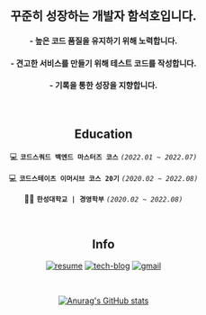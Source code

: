 <div align=center>
  
  ## 꾸준히 성장하는 개발자 함석호입니다.
  
  <div align=left; display=flex; margin=auto>

#### - 높은 코드 품질을 유지하기 위해 노력합니다.  
#### - 견고한 서비스를 만들기 위해 테스트 코드를 작성합니다.  
#### - 기록을 통한 성장을 지향합니다.

  </div>

  <br/>

## Education
  

💻 **`코드스쿼드 백엔드 마스터즈 코스`** _`(2022.01 ~ 2022.07)`_
  
💻 **`코드스테이츠 이머시브 코스 20기`** _`(2020.02 ~ 2022.08)`_
  
👨‍🎓 **`한성대학교 | 경영학부`** _`(2020.02 ~ 2022.08)`_
  
<br/>
  
## Info
  
  [![resume](https://img.shields.io/badge/Resume-61DAFB?logo=ReadMe&logoColor=white)](http://forkyy-dev.site)
  [![tech-blog](https://img.shields.io/badge/-Tech--Blog-grey?logo=Tistory)](https://forkyy.tistory.com)
  [![gmail](https://img.shields.io/badge/GMail-red?logo=GMail&logoColor=white)](mailto:forkyy.dev@gmail.com)

<br/>
  
  [![Anurag's GitHub stats](https://github-readme-stats.vercel.app/api?username=seokho-ham&theme=buefy&show_icons=true)](https://github.com/anuraghazra/github-readme-stats)
  
  
</div>




